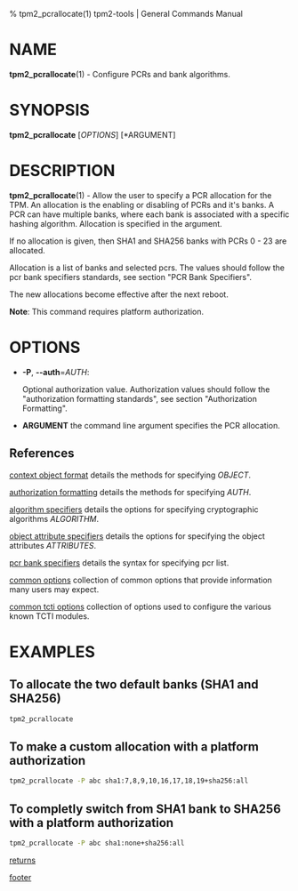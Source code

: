 % tpm2_pcrallocate(1) tpm2-tools | General Commands Manual

# NAME

**tpm2_pcrallocate**(1) - Configure PCRs and bank algorithms.

# SYNOPSIS

**tpm2_pcrallocate** [*OPTIONS*] [*ARGUMENT]

# DESCRIPTION

**tpm2_pcrallocate**(1) - Allow the user to specify a PCR allocation for the TPM.
An allocation is the enabling or disabling of PCRs and it's banks. A PCR can have
multiple banks, where each bank is associated with a specific hashing algorithm.
Allocation is specified in the argument.

If no allocation is given, then SHA1 and SHA256 banks with PCRs 0 - 23 are
allocated.

Allocation is a list of banks and selected pcrs. The values should follow the
pcr bank specifiers standards, see section "PCR Bank Specifiers".

The new allocations become effective after the next reboot.

**Note**: This command requires platform authorization.

# OPTIONS

  * **-P**, **\--auth**=_AUTH_:

    Optional authorization value. Authorization values should follow the
    "authorization formatting standards", see section "Authorization Formatting".

  * **ARGUMENT** the command line argument specifies the PCR allocation.

## References

[context object format](common/ctxobj.md) details the methods for specifying
_OBJECT_.

[authorization formatting](common/authorizations.md) details the methods for
specifying _AUTH_.

[algorithm specifiers](common/alg.md) details the options for specifying
cryptographic algorithms _ALGORITHM_.

[object attribute specifiers](common/obj-attrs.md) details the options for
specifying the object attributes _ATTRIBUTES_.

[pcr bank specifiers](common/pcr.md) details the syntax for specifying pcr list.

[common options](common/options.md) collection of common options that provide
information many users may expect.

[common tcti options](common/tcti.md) collection of options used to configure
the various known TCTI modules.

# EXAMPLES

## To allocate the two default banks (SHA1 and SHA256)
```bash
tpm2_pcrallocate
```

## To make a custom allocation with a platform authorization
```bash
tpm2_pcrallocate -P abc sha1:7,8,9,10,16,17,18,19+sha256:all
```

## To completly switch from SHA1 bank to SHA256 with a platform authorization
```bash
tpm2_pcrallocate -P abc sha1:none+sha256:all
```

[returns](common/returns.md)

[footer](common/footer.md)

